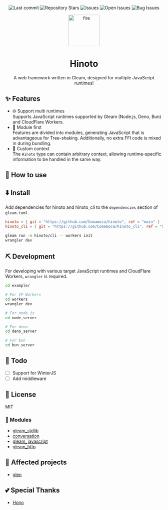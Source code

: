 <div align="center">

![Last commit](https://img.shields.io/github/last-commit/Comamoca/baserepo?style=flat-square)
![Repository Stars](https://img.shields.io/github/stars/Comamoca/baserepo?style=flat-square)
![Issues](https://img.shields.io/github/issues/Comamoca/baserepo?style=flat-square)
![Open Issues](https://img.shields.io/github/issues-raw/Comamoca/baserepo?style=flat-square)
![Bug Issues](https://img.shields.io/github/issues/Comamoca/baserepo/bug?style=flat-square)

<img src="https://emoji2svg.deno.dev/api/🔥" alt="fire" height="100">

# Hinoto

A web framework written in Gleam, designed for multiple JavaScript runtimes!

</div>

<div align="center">

</div>

## ✨ Features

- 🌐 Support multi runtimes\
  Supports JavaScript runtimes supported by Gleam (Node.js, Deno, Bun) and CloudFlare Workers.
- 🧩 Module first\
  Features are divided into modules, generating JavaScript that is advantageous for Tree-shaking. Additionally, no extra FFI code is mixed in during bundling.
- 🔧 Custom context\
  The `Hinoto` type can contain arbitrary context, allowing runtime-specific information to be handled in the same way.

## 🚀 How to use


## ⬇️ Install

Add dependencies for hinoto and hinoto_cli to the `dependencies` section of `gleam.toml`.

```toml
hinoto = { git = "https://github.com/Comamoca/hinoto", ref = "main" }
hinoto_cli = { git = "https://github.com/Comamoca/hinoto_cli", ref = "main" }
```

```sh
gleam run -m hinoto/cli -- workers init
wrangler dev
```

## ⛏️ Development

For developing with various target JavaScript runtimes and CloudFlare Workers, `wrangler` is required.

```sh
cd example/

# For CF Workers
cd workers
wrangler dev

# For node.js
cd node_server

# For deno
cd deno_server

# For bun
cd bun_server

```

## 📝 Todo

- [ ] Support for WinterJS
- [ ] Add middleware

## 📜 License

MIT

### 🧩 Modules

- [gleam_stdlib](https://hexdocs.pm/gleam_stdlib)
- [conversation](https://hexdocs.pm/conversation)
- [gleam_javascript](https://hexdocs.pm/gleam_javascript)
- [gleam_http](https://hexdocs.pm/gleam_http)

## 👏 Affected projects

- [glen](https://hexdocs.pm/glen/index.html)

## 💕 Special Thanks

- [Hono](https://hono.dev/)
